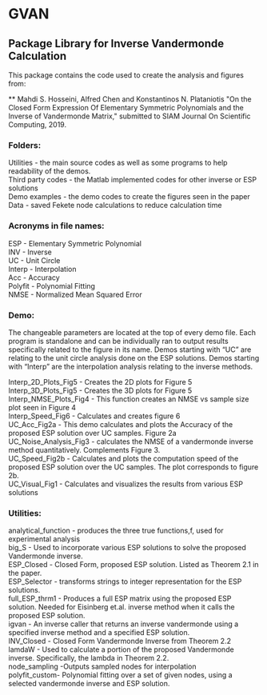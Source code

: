 # GVAN
## Package Library for Inverse Vandermonde Calculation

This package contains the code used to create the analysis and figures from:  

** Mahdi S. Hosseini, Alfred Chen and Konstantinos N. Plataniotis "On the Closed Form Expression Of Elementary Symmetric Polynomials and the Inverse of Vandermonde Matrix," submitted to SIAM Journal On Scientific Computing, 2019.

### Folders:  
Utilities - the main source codes as well as some programs to help readability of the demos.  
Third party codes - the Matlab implemented codes for other inverse or ESP solutions  
Demo examples - the demo codes to create the figures seen in the paper  
Data - saved Fekete node calculations to reduce calculation time  

### Acronyms in file names:  
ESP - Elementary Symmetric Polynomial  
INV - Inverse  
UC - Unit Circle  
Interp - Interpolation  
Acc - Accuracy  
Polyfit - Polynomial Fitting  
NMSE - Normalized Mean Squared Error  

### Demo:  
The changeable parameters are located at the top of every demo file. Each program is standalone and can be individually ran to output results specifically related to the figure in its name. Demos starting with “UC” are relating to the unit circle analysis done on the ESP solutions. Demos starting with “Interp” are the interpolation analysis relating to the inverse methods.  

Interp_2D_Plots_Fig5 - Creates the 2D plots for Figure 5  
Interp_3D_Plots_Fig5 - Creates the 3D plots for Figure 5  
Interp_NMSE_Plots_Fig4 - This function creates an NMSE vs sample size plot seen in Figure 4  
Interp_Speed_Fig6 - Calculates and creates figure 6  
UC_Acc_Fig2a - This demo calculates and plots the Accuracy of the proposed ESP solution over UC samples. Figure 2a  
UC_Noise_Analysis_Fig3 - calculates the NMSE of a vandermonde inverse method quantitatively. Complements Figure 3.  
UC_Speed_Fig2b - Calculates and plots the computation speed of the proposed ESP solution over the UC samples. The plot corresponds to figure 2b.  
UC_Visual_Fig1 - Calculates and visualizes the results from various ESP solutions  

### Utilities:  
analytical_function - produces the three true functions,f, used for experimental analysis  
big_S - Used to incorporate various ESP solutions to solve the proposed Vandermonde inverse.  
ESP_Closed - Closed Form, proposed ESP solution. Listed as Theorem 2.1 in the paper.  
ESP_Selector - transforms strings to integer representation for the ESP solutions.  
full_ESP_thrm1 - Produces a full ESP matrix using the proposed ESP solution. Needed for Eisinberg et.al. inverse method when it calls the proposed ESP solution.  
igvan - An inverse caller that returns an inverse vandermonde using a specified inverse method and a specified ESP solution.  
INV_Closed - Closed Form Vandermonde Inverse from Theorem 2.2  
lamdaW - Used to calculate a portion of the proposed Vandermonde inverse. Specifically, the lambda in Theorem 2.2.  
node_sampling -Outputs sampled nodes for interpolation  
polyfit_custom- Polynomial fitting over a set of given nodes, using a selected vandermonde inverse and ESP solution.  






